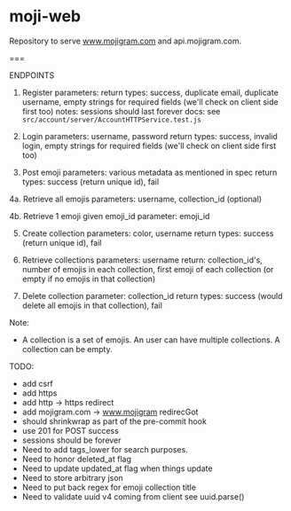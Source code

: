 moji-web
===

Repository to serve www.mojigram.com and api.mojigram.com.


===

ENDPOINTS

1. Register
parameters:
return types: success, duplicate email, duplicate username, empty strings for required fields (we'll check on client side first too)
notes: sessions should last forever
docs: see `src/account/server/AccountHTTPService.test.js`

2. Login
parameters: username, password
return types: success, invalid login, empty strings for required fields (we'll check on client side first too)

3. Post emoji
parameters: various metadata as mentioned in spec
return types: success (return unique id), fail

4a. Retrieve all emojis
parameters: username, collection_id (optional)

4b. Retrieve 1 emoji given emoji_id
parameter: emoji_id

5. Create collection
parameters: color, username
return types: success (return unique id), fail

6. Retrieve collections
parameters: username
return: collection_id's, number of emojis in each collection, first emoji of each collection (or empty if no emojis in that collection)

7. Delete collection
parameter: collection_id
return types: success (would delete all emojis in that collection), fail

Note:
- A collection is a set of emojis. An user can have multiple collections. A collection can be empty.


TODO:
- add csrf
- add https
- add http -> https redirect
- add mojigram.com -> www.mojigram redirecGot
- should shrinkwrap as part of the pre-commit hook
- use 201 for POST success
- sessions should be forever
- Need to add tags_lower for search purposes.
- Need to honor deleted_at flag
- Need to update updated_at flag when things update
- Need to store arbitrary json
- Need to put back regex for emoji collection title
- Need to validate uuid v4 coming from client see uuid.parse()
